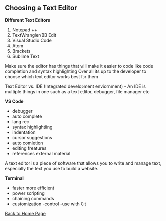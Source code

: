 ## Choosing a Text Editor

**Different Text Editors**

1. Notepad ++
2. TextWrangler/BB Edit
3. Visual Studio Code
4. Atom
5. Brackets
6. Sublime Text

Make sure the editor has things that will make it easier to code like code completion and syntax highlighting
Over all its up to the developer to choose which text editor works best for them

Text Editor vs. IDE (Integrated development enviornment) - An IDE is multiple things in one such as a text editor, debugger, file manager etc

**VS Code**
* debugger
* auto complete
* lang rec
* syntax highlightiing
* indentation
* cursor suggestions
* auto comletion
* editing freatures
* references external material

A text editor is a piece of software that allows you to write and manage text, especially the text you use to build a website.

**Terminal**
- faster more efficient
- power scripting
- chaining commands
- customization
 -control
 -use with Git



[Back to Home Page](https://ashcaz.github.io/learning-journal/)
